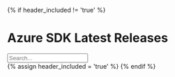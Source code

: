 {% if header_included != 'true' %}
# Azure SDK Latest Releases

<input class="form-control" id="myInput" type="text" placeholder="Search...">
<br>
{% assign header_included = 'true' %}
{% endif %}